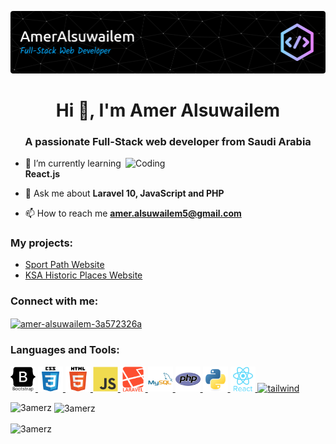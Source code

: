 [![MasterHead](./github-header-image.png)](https://linkedin.com/in/amer-alsuwailem-3a572326a/)

<h1 align="center">Hi 👋, I'm Amer Alsuwailem</h1>
<h3 align="center">A passionate Full-Stack web developer from Saudi Arabia</h3>
<div style="border-radius: 75px;">
  <img align="right" alt="Coding" width="320" src="https://cdn.dribbble.com/users/1708816/screenshots/15637256/media/f9826f0af8a49462f048262a8502035b.gif">
</div>

- 🌱 I’m currently learning **React.js**

- 💬 Ask me about **Laravel 10, JavaScript and PHP**

- 📫 How to reach me **amer.alsuwailem5@gmail.com**

<h3 align="left">My projects:</h3>

- <a href="https://sportpath.org/" target="blank">Sport Path Website</a>
- <a href="https://ksa-historic-places.com/" target="blank">KSA Historic Places Website</a>

<h3 align="left">Connect with me:</h3>
<p align="left">
<a href="https://linkedin.com/in/amer-alsuwailem-3a572326a" target="blank"><img align="center" src="https://raw.githubusercontent.com/rahuldkjain/github-profile-readme-generator/master/src/images/icons/Social/linked-in-alt.svg" alt="amer-alsuwailem-3a572326a" height="30" width="40" /></a>
</p>

<h3 align="left">Languages and Tools:</h3>
<p align="left"> <a href="https://getbootstrap.com" target="_blank" rel="noreferrer"> <img src="https://raw.githubusercontent.com/devicons/devicon/master/icons/bootstrap/bootstrap-plain-wordmark.svg" alt="bootstrap" width="40" height="40"/> </a> <a href="https://www.w3schools.com/css/" target="_blank" rel="noreferrer"> <img src="https://raw.githubusercontent.com/devicons/devicon/master/icons/css3/css3-original-wordmark.svg" alt="css3" width="40" height="40"/> </a> <a href="https://www.w3.org/html/" target="_blank" rel="noreferrer"> <img src="https://raw.githubusercontent.com/devicons/devicon/master/icons/html5/html5-original-wordmark.svg" alt="html5" width="40" height="40"/> </a> <a href="https://developer.mozilla.org/en-US/docs/Web/JavaScript" target="_blank" rel="noreferrer"> <img src="https://raw.githubusercontent.com/devicons/devicon/master/icons/javascript/javascript-original.svg" alt="javascript" width="40" height="40"/> </a> <a href="https://laravel.com/" target="_blank" rel="noreferrer"> <img src="https://raw.githubusercontent.com/devicons/devicon/master/icons/laravel/laravel-plain-wordmark.svg" alt="laravel" width="40" height="40"/> </a> <a href="https://www.mysql.com/" target="_blank" rel="noreferrer"> <img src="https://raw.githubusercontent.com/devicons/devicon/master/icons/mysql/mysql-original-wordmark.svg" alt="mysql" width="40" height="40"/> </a> <a href="https://www.php.net" target="_blank" rel="noreferrer"> <img src="https://raw.githubusercontent.com/devicons/devicon/master/icons/php/php-original.svg" alt="php" width="40" height="40"/> </a> <a href="https://www.python.org" target="_blank" rel="noreferrer"> <img src="https://raw.githubusercontent.com/devicons/devicon/master/icons/python/python-original.svg" alt="python" width="40" height="40"/> </a> <a href="https://reactjs.org/" target="_blank" rel="noreferrer"> <img src="https://raw.githubusercontent.com/devicons/devicon/master/icons/react/react-original-wordmark.svg" alt="react" width="40" height="40"/> </a> <a href="https://tailwindcss.com/" target="_blank" rel="noreferrer"> <img src="https://www.vectorlogo.zone/logos/tailwindcss/tailwindcss-icon.svg" alt="tailwind" width="40" height="40"/> </a> </p>

<p><img align="left" src="https://github-readme-stats.vercel.app/api/top-langs?username=3amerz&show_icons=true&locale=en&layout=compact" alt="3amerz" /></p>

<p>&nbsp;<img align="center" src="https://github-readme-stats.vercel.app/api?username=3amerz&show_icons=true&locale=en" alt="3amerz" /></p>

<p><img align="center" src="https://github-readme-streak-stats.herokuapp.com/?user=3amerz&" alt="3amerz" /></p>

